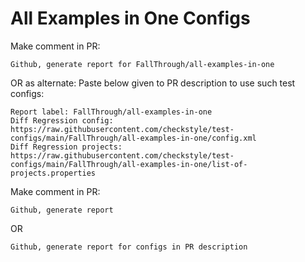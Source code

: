 # All Examples in One Configs
Make comment in PR:
```
Github, generate report for FallThrough/all-examples-in-one
```
OR as alternate:
Paste below given to PR description to use such test configs:
```
Report label: FallThrough/all-examples-in-one
Diff Regression config: https://raw.githubusercontent.com/checkstyle/test-configs/main/FallThrough/all-examples-in-one/config.xml
Diff Regression projects: https://raw.githubusercontent.com/checkstyle/test-configs/main/FallThrough/all-examples-in-one/list-of-projects.properties
```
Make comment in PR:
```
Github, generate report
```
OR
```
Github, generate report for configs in PR description
```
